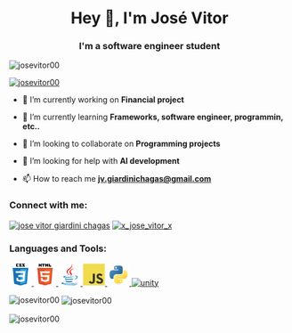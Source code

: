 <h1 align="center">Hey 👋, I'm José Vitor</h1>
<h3 align="center">I'm a software engineer student</h3>

<p align="left"> <img src="https://komarev.com/ghpvc/?username=josevitor00&label=Profile%20views&color=0e75b6&style=flat" alt="josevitor00" /> </p>

<p align="left"> <a href="https://github.com/ryo-ma/github-profile-trophy"><img src="https://github-profile-trophy.vercel.app/?username=josevitor00" alt="josevitor00" /></a> </p>

- 🔭 I’m currently working on **Financial project**

- 🌱 I’m currently learning **Frameworks, software engineer, programmin, etc..**

- 👯 I’m looking to collaborate on **Programming projects**

- 🤝 I’m looking for help with **AI development**

- 📫 How to reach me **jv.giardinichagas@gmail.com**

<h3 align="left">Connect with me:</h3>
<p align="left">
<a href="https://www.linkedin.com/in/jos%C3%A9-vitor-giardini-chagas-629137245" target="blank"><img align="center" src="https://raw.githubusercontent.com/rahuldkjain/github-profile-readme-generator/master/src/images/icons/Social/linked-in-alt.svg" alt="jose vitor giardini chagas" height="30" width="40" /></a>
<a href="https://instagram.com/x_jose_vitor_x" target="blank"><img align="center" src="https://raw.githubusercontent.com/rahuldkjain/github-profile-readme-generator/master/src/images/icons/Social/instagram.svg" alt="x_jose_vitor_x" height="30" width="40" /></a>
</p>

<h3 align="left">Languages and Tools:</h3>
<p align="left"> <a href="https://www.w3schools.com/css/" target="_blank" rel="noreferrer"> <img src="https://raw.githubusercontent.com/devicons/devicon/master/icons/css3/css3-original-wordmark.svg" alt="css3" width="40" height="40"/> </a> <a href="https://www.w3.org/html/" target="_blank" rel="noreferrer"> <img src="https://raw.githubusercontent.com/devicons/devicon/master/icons/html5/html5-original-wordmark.svg" alt="html5" width="40" height="40"/> </a> <a href="https://www.java.com" target="_blank" rel="noreferrer"> <img src="https://raw.githubusercontent.com/devicons/devicon/master/icons/java/java-original.svg" alt="java" width="40" height="40"/> </a> <a href="https://developer.mozilla.org/en-US/docs/Web/JavaScript" target="_blank" rel="noreferrer"> <img src="https://raw.githubusercontent.com/devicons/devicon/master/icons/javascript/javascript-original.svg" alt="javascript" width="40" height="40"/> </a> <a href="https://www.python.org" target="_blank" rel="noreferrer"> <img src="https://raw.githubusercontent.com/devicons/devicon/master/icons/python/python-original.svg" alt="python" width="40" height="40"/> </a> <a href="https://unity.com/" target="_blank" rel="noreferrer"> <img src="https://www.vectorlogo.zone/logos/unity3d/unity3d-icon.svg" alt="unity" width="40" height="40"/> </a> </p>

<p><img align="left" src="https://github-readme-stats.vercel.app/api/top-langs?username=josevitor00&show_icons=true&locale=en&layout=compact" alt="josevitor00" /></p>

<p>&nbsp;<img align="center" src="https://github-readme-stats.vercel.app/api?username=josevitor00&show_icons=true&locale=en" alt="josevitor00" /></p>

<p><img align="center" src="https://github-readme-streak-stats.herokuapp.com/?user=josevitor00&" alt="josevitor00" /></p>
